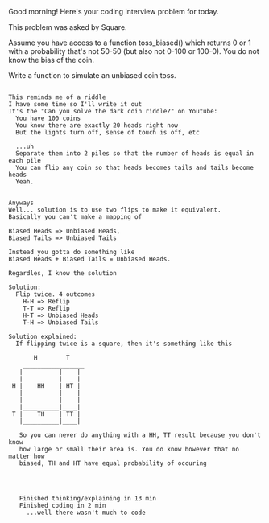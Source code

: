 Good morning! Here's your coding interview problem for today.

This problem was asked by Square.

Assume you have access to a function toss_biased() which returns 0 or 1 with a probability that's not 50-50 (but also not 0-100 or 100-0). You do not know the bias of the coin.

Write a function to simulate an unbiased coin toss.

~~~~~~~~~~~~~~~~~~~~~~~~~~~~~~~~~~~~

This reminds me of a riddle
I have some time so I'll write it out
It's the "Can you solve the dark coin riddle?" on Youtube:
  You have 100 coins
  You know there are exactly 20 heads right now
  But the lights turn off, sense of touch is off, etc

  ...uh
  Separate them into 2 piles so that the number of heads is equal in each pile
  You can flip any coin so that heads becomes tails and tails become heads
  Yeah.


Anyways
Well... solution is to use two flips to make it equivalent.
Basically you can't make a mapping of

Biased Heads => Unbiased Heads,
Biased Tails => Unbiased Tails

Instead you gotta do something like
Biased Heads + Biased Tails = Unbiased Heads.

Regardles, I know the solution

Solution:
  Flip twice. 4 outcomes
    H-H => Reflip
    T-T => Reflip
    H-T => Unbiased Heads
    T-H => Unbiased Tails

Solution explained:
  If flipping twice is a square, then it's something like this

       H        T
    _________________
   |	      |    |
   |          |    |
 H |	HH    | HT |
   |	      |    |
   |	      |    |
   |__________|____|
 T |	TH    | TT |
   |__________|____|

   So you can never do anything with a HH, TT result because you don't know
   how large or small their area is. You do know however that no matter how
   biased, TH and HT have equal probability of occuring




   Finished thinking/explaining in 13 min
   Finished coding in 2 min
     ...well there wasn't much to code
